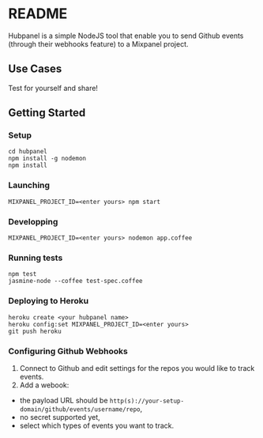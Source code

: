 # README

Hubpanel is a simple NodeJS tool that enable you to send Github events
(through their webhooks feature) to a Mixpanel project.

## Use Cases

Test for yourself and share!

## Getting Started

### Setup

    cd hubpanel
    npm install -g nodemon
    npm install

### Launching

    MIXPANEL_PROJECT_ID=<enter yours> npm start

### Developping

    MIXPANEL_PROJECT_ID=<enter yours> nodemon app.coffee

### Running tests

    npm test
    jasmine-node --coffee test-spec.coffee

### Deploying to Heroku

    heroku create <your hubpanel name>
    heroku config:set MIXPANEL_PROJECT_ID=<enter yours>
    git push heroku

### Configuring Github Webhooks

1. Connect to Github and edit settings for the repos you would like to track events.
2. Add a webook:
  - the payload URL should be `http(s)://your-setup-domain/github/events/username/repo`,
  - no secret supported yet,
  - select which types of events you want to track.